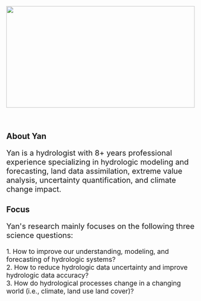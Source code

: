 <img src="https://drive.google.com/uc?id=16hd4vxJETzOeC60Xv3oyOtnG8AKGQsUi" width="498.75" height="268.5"> <br /> <br /> <br />



## About Yan

<p style="font-size:20px">Yan is a hydrologist with 8+ years professional experience specializing in hydrologic modeling and forecasting, land data assimilation, extreme value analysis, uncertainty quantification, and climate change impact.</p>



## Focus 
<p style="font-size:20px">Yan's research mainly focuses on the following three science questions:</p>

<p style="font-size:17.5px">1. How to improve our understanding, modeling, and forecasting of hydrologic systems?  <br />
2. How to reduce hydrologic data uncertainty and improve hydrologic data accuracy?  <br />
3. How do hydrological processes change in a changing world (i.e., climate, land use land cover)? </p>


